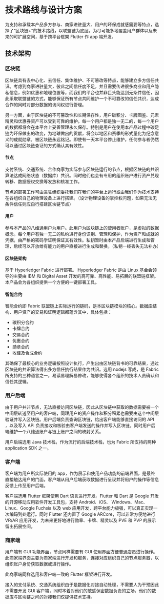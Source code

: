 # 技术路线与设计方案

为支持和承载本产品多方参与、商家进驻量大、用户的环保成就感需要等特点，选择了“区块链+”的技术路线，以联盟链为底层。为尽可能多地覆盖用户群体以及未来的可扩展空间，基于跨平台框架 Flutter 作 app 端开发。

## 技术架构

### 区块链

区块链具有去中心化、去信任、集体维护、不可篡改等特点，能够建立多方信任共识。考虑到商家进驻量大，彼此之间信任度不足，并且需要传递很多商业和用户隐私信息，例如优惠和地理位置等，而我们的平台也并非巨头能达到无条件信任，因此采取联盟链的方式，能够保证所有节点共同维护一个不可篡改的信任共识，达成合作的同时对部分数据的访问权进行管理。

另一方面，由于区块链的不可篡改性和长期保存性，用户碳积分、卡牌图鉴、元素精灵和优惠券资产可以受到可靠的维护。每一个用户都是独一无二的，每一个用户的数据都将会在本平台上妥善管理永久保存。特别是用户在使用本产品过程中碳足迹为环保做出的改变，为地球做出的贡献，将会以地区和赛季的形式量化为纪念意义的成就勋章，被区块链永远铭记。即使有一天本平台停止维护，任何参与者仍然可以通过区块链查证的方式确认其有效性。

#### 节点

支付系统、交通系统、合作商家为实际参与区块链运行的节点，根据区块链的共识算法达成网络状态（数据库）共识。同时他们也会有专用的组织账户进行资产兑现转移、数据授权交换等发放和核准工作。

节点的部署工作可由进驻组织委托我们在我们的平台上运行或由我们作为技术支持在各组织自己的物理设备上进行搭建。（设计物理设备的掌控权问题，如果无法无条件信任则应自行搭建区块链节点）

#### 用户

参与本产品的八维通用户为用户。此用户为区块链上的使用者账户，是虚拟的数据概念。每个用户有独一无二的私约进行身份识别、管理和保护，作为资产和成就的凭据，由严格的密码学证明保证其有效性。私钥暂时由本产品后端进行生成和管理，后续可以开放给有能力的用户直接进行生成和替换。（私钥一经丢失无法补办）

#### 区块链架构

基于 Hyperledger Fabric 进行部署。 Hyperledger Fabric 是由 Linux 基金会领导的主要由 IBM 和 Digital Asset 开发的高可靠、高性能、易拓展的联盟链框架。本产品会为各组织提供一个方便的一键部署工具。

#### 智能合约

智能合约即 Fabric 联盟链上实际运行的链码，是本区块链模块的核心。数据库结构、用户资产的交易和证明逻辑都蕴含其中，具体包括：

- 碳积分合约
- 卡牌合约
- 交易合约
- 优惠合约
- 勋章合约
- 收藏及合成合约

其确保了最核心的业务逻辑按照设计执行，产生出由区块链背书的可靠结果，通过区块链的共识算法得出多方信任执行结果作为共识。选用 nodejs 写成，是 Fabric 所支持的三种语言之一，易读易理解易修改，能够使得各个组织的技术人员确认和信任其逻辑。

### 用户后端

由于用户并非节点，无法直接访问区块链，因此从区块链中获取的数据需要被一个中间层转送至用户的客户端，同理用户的资产操作和积分积累也需要由这个中间层验证并写入区块链。用户后端负责查询区块链，给出客户端能够直接访问的 API ，以及写入 API 负责接收和核验由客户端发送的操作并写入区块链。同时用户后端维护一个八维通账户与链上账户之间的映射关系。

用户后端选用 Java 技术栈，作为流行的后端技术栈，也为 Fabric 所支持的两种 application SDK 之一。

### 客户端

客户端为用户所实际使用的 app，作为展示和使用产品功能的前端界面，是最终直接触达用户的门面。客户端从用户后端获取数据进行呈现并将用户的操作等信息反馈上传至用户后端。

客户端选用 Flutter 框架使用 Dart 语言进行开发。Flutter 和 Dart 是 Google 开发的开源移动应用软件开发工具包，支持 Android、iOS、 Windows、Mac、Linux、Google Fuchsia 以及 web 应用开发，跨平台能力极强，可以真正实现一次编码到处运行。同时 Flutter 还内置了 Google ARCore，可以非常方便地进行 VR/AR 应用开发，为未来更好地进行勋章、卡牌、精灵以及 PVE 和 PVP 的展示留出拓展空间。

### 商家端

用户端有 GUI 功能界面，节点同样需要有 GUI 使用界面方便普通店员进行操作。此商家端界面主要为商家端进行开发和服务，连接对应组织自己的节点服务器，以组织账户身份获取数据或进行操作。

此商家端同样选用和客户端一致的 Flutter 框架进行开发。

接入的支付系统、交通系统组织由于是数据化对接自动处理，不需要人为干预因此不需要开发 GUI 客户端，同时本着对他们的敏感保密数据负责的立场，他们的数据库与区块链之间的对接我们仅提供技术支持。